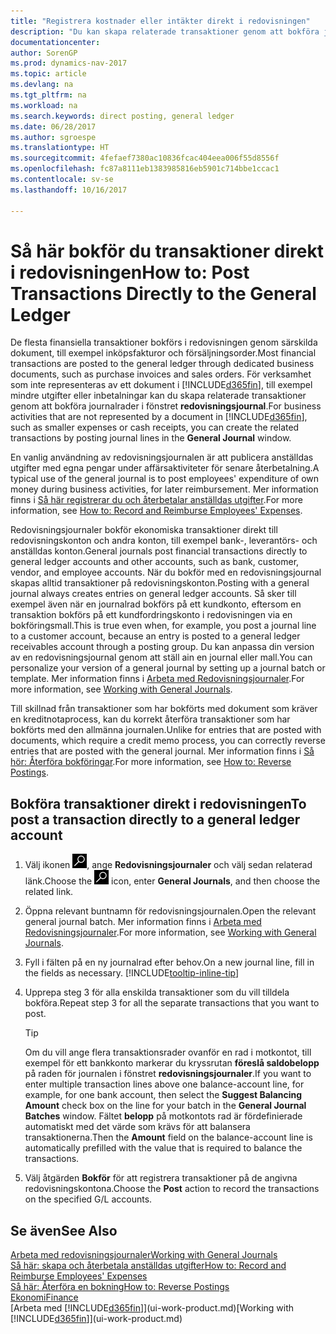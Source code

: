 ```yaml
---
title: "Registrera kostnader eller intäkter direkt i redovisningen"
description: "Du kan skapa relaterade transaktioner genom att bokföra journalrader i fönstret redovisningsjournal för verksamhet som inte representeras av ett dokument, till exempel mindre utgifter eller inbetalningar."
documentationcenter: 
author: SorenGP
ms.prod: dynamics-nav-2017
ms.topic: article
ms.devlang: na
ms.tgt_pltfrm: na
ms.workload: na
ms.search.keywords: direct posting, general ledger
ms.date: 06/28/2017
ms.author: sgroespe
ms.translationtype: HT
ms.sourcegitcommit: 4fefaef7380ac10836fcac404eea006f55d8556f
ms.openlocfilehash: fc87a8111eb1383985816eb5901c714bbe1ccac1
ms.contentlocale: sv-se
ms.lasthandoff: 10/16/2017

---
```

# <a name="how-to-post-transactions-directly-to-the-general-ledger"></a><span data-ttu-id="f52ae-103">Så här bokför du transaktioner direkt i redovisningen</span><span class="sxs-lookup"><span data-stu-id="f52ae-103">How to: Post Transactions Directly to the General Ledger</span></span>
<span data-ttu-id="f52ae-104">De flesta finansiella transaktioner bokförs i redovisningen genom särskilda dokument, till exempel inköpsfakturor och försäljningsorder.</span><span class="sxs-lookup"><span data-stu-id="f52ae-104">Most financial transactions are posted to the general ledger through dedicated business documents, such as purchase invoices and sales orders.</span></span> <span data-ttu-id="f52ae-105">För verksamhet som inte representeras av ett dokument i [!INCLUDE[d365fin](includes/d365fin_md.md)], till exempel mindre utgifter eller inbetalningar kan du skapa relaterade transaktioner genom att bokföra journalrader i fönstret **redovisningsjournal**.</span><span class="sxs-lookup"><span data-stu-id="f52ae-105">For business activities that are not represented by a document in [!INCLUDE[d365fin](includes/d365fin_md.md)], such as smaller expenses or cash receipts, you can create the related transactions by posting journal lines in the **General Journal** window.</span></span>

<span data-ttu-id="f52ae-106">En vanlig användning av redovisningsjournalen är att publicera anställdas utgifter med egna pengar under affärsaktiviteter för senare återbetalning.</span><span class="sxs-lookup"><span data-stu-id="f52ae-106">A typical use of the general journal is to post employees' expenditure of own money during business activities, for later reimbursement.</span></span> <span data-ttu-id="f52ae-107">Mer information finns i [Så här registrerar du och återbetalar anställdas utgifter](finance-how-record-reimburse-employee-expenses.md).</span><span class="sxs-lookup"><span data-stu-id="f52ae-107">For more information, see [How to: Record and Reimburse Employees' Expenses](finance-how-record-reimburse-employee-expenses.md).</span></span>

<span data-ttu-id="f52ae-108">Redovisningsjournaler bokför ekonomiska transaktioner direkt till redovisningskonton och andra konton, till exempel bank-, leverantörs- och anställdas konton.</span><span class="sxs-lookup"><span data-stu-id="f52ae-108">General journals post financial transactions directly to general ledger accounts and other accounts, such as bank, customer, vendor, and employee accounts.</span></span> <span data-ttu-id="f52ae-109">När du bokför med en redovisningsjournal skapas alltid transaktioner på redovisningskonton.</span><span class="sxs-lookup"><span data-stu-id="f52ae-109">Posting with a general journal always creates entries on general ledger accounts.</span></span> <span data-ttu-id="f52ae-110">Så sker till exempel även när en journalrad bokförs på ett kundkonto, eftersom en transaktion bokförs på ett kundfordringskonto i redovisningen via en bokföringsmall.</span><span class="sxs-lookup"><span data-stu-id="f52ae-110">This is true even when, for example, you post a journal line to a customer account, because an entry is posted to a general ledger receivables account through a posting group.</span></span> <span data-ttu-id="f52ae-111">Du kan anpassa din version av en redovisningsjournal genom att ställ ain en journal eller mall.</span><span class="sxs-lookup"><span data-stu-id="f52ae-111">You can personalize your version of a general journal by setting up a journal batch or template.</span></span> <span data-ttu-id="f52ae-112">Mer information finns i [Arbeta med Redovisningsjournaler](ui-work-general-journals.md).</span><span class="sxs-lookup"><span data-stu-id="f52ae-112">For more information, see [Working with General Journals](ui-work-general-journals.md).</span></span>

<span data-ttu-id="f52ae-113">Till skillnad från transaktioner som har bokförts med dokument som kräver en kreditnotaprocess, kan du korrekt återföra transaktioner som har bokförts med den allmänna journalen.</span><span class="sxs-lookup"><span data-stu-id="f52ae-113">Unlike for entries that are posted with documents, which require a credit memo process, you can correctly reverse entries that are posted with the general journal.</span></span> <span data-ttu-id="f52ae-114">Mer information finns i [Så hör: Återföra bokföringar](finance-how-reverse-journal-posting.md).</span><span class="sxs-lookup"><span data-stu-id="f52ae-114">For more information, see [How to: Reverse Postings](finance-how-reverse-journal-posting.md).</span></span>

## <a name="to-post-a-transaction-directly-to-a-general-ledger-account"></a><span data-ttu-id="f52ae-115">Bokföra transaktioner direkt i redovisningen</span><span class="sxs-lookup"><span data-stu-id="f52ae-115">To post a transaction directly to a general ledger account</span></span>
1. <span data-ttu-id="f52ae-116">Välj ikonen ![Söka efter sida eller rapport](media/ui-search/search_small.png "ikonen Söka efter sida eller rapport"), ange **Redovisningsjournaler** och välj sedan relaterad länk.</span><span class="sxs-lookup"><span data-stu-id="f52ae-116">Choose the ![Search for Page or Report](media/ui-search/search_small.png "Search for Page or Report icon") icon, enter **General Journals**, and then choose the related link.</span></span>
2. <span data-ttu-id="f52ae-117">Öppna relevant buntnamn för redovisningsjournalen.</span><span class="sxs-lookup"><span data-stu-id="f52ae-117">Open the relevant general journal batch.</span></span> <span data-ttu-id="f52ae-118">Mer information finns i [Arbeta med Redovisningsjournaler](ui-work-general-journals.md).</span><span class="sxs-lookup"><span data-stu-id="f52ae-118">For more information, see [Working with General Journals](ui-work-general-journals.md).</span></span>
3. <span data-ttu-id="f52ae-119">Fyll i fälten på en ny journalrad efter behov.</span><span class="sxs-lookup"><span data-stu-id="f52ae-119">On a new journal line, fill in the fields as necessary.</span></span> [!INCLUDE[tooltip-inline-tip](includes/tooltip-inline-tip_md.md)]    
4. <span data-ttu-id="f52ae-120">Upprepa steg 3 för alla enskilda transaktioner som du vill tilldela bokföra.</span><span class="sxs-lookup"><span data-stu-id="f52ae-120">Repeat step 3 for all the separate transactions that you want to post.</span></span>

    > [!TIP]  
    > <span data-ttu-id="f52ae-121">Om du vill ange flera transaktionsrader ovanför en rad i motkontot, till exempel för ett bankkonto markerar du kryssrutan **föreslå saldobelopp** på raden för journalen i fönstret **redovisningsjournaler**.</span><span class="sxs-lookup"><span data-stu-id="f52ae-121">If you want to enter multiple transaction lines above one balance-account line, for example, for one bank account, then select the **Suggest Balancing Amount** check box on the line for your batch in the **General Journal Batches** window.</span></span> <span data-ttu-id="f52ae-122">Fältet **belopp** på motkontots rad är fördefinierade automatiskt med det värde som krävs för att balansera transaktionerna.</span><span class="sxs-lookup"><span data-stu-id="f52ae-122">Then the **Amount** field on the balance-account line is automatically prefilled with the value that is required to balance the transactions.</span></span>
5. <span data-ttu-id="f52ae-123">Välj åtgärden **Bokför** för att registrera transaktioner på de angivna redovisningskontona.</span><span class="sxs-lookup"><span data-stu-id="f52ae-123">Choose the **Post** action to record the transactions on the specified G/L accounts.</span></span>

## <a name="see-also"></a><span data-ttu-id="f52ae-124">Se även</span><span class="sxs-lookup"><span data-stu-id="f52ae-124">See Also</span></span>
[<span data-ttu-id="f52ae-125">Arbeta med redovisningsjournaler</span><span class="sxs-lookup"><span data-stu-id="f52ae-125">Working with General Journals</span></span>](ui-work-general-journals.md)  
[<span data-ttu-id="f52ae-126">Så här: skapa och återbetala anställdas utgifter</span><span class="sxs-lookup"><span data-stu-id="f52ae-126">How to: Record and Reimburse Employees' Expenses</span></span>](finance-how-record-reimburse-employee-expenses.md)  
[<span data-ttu-id="f52ae-127">Så här: Återföra en bokning</span><span class="sxs-lookup"><span data-stu-id="f52ae-127">How to: Reverse Postings</span></span>](finance-how-reverse-journal-posting.md)  
[<span data-ttu-id="f52ae-128">Ekonomi</span><span class="sxs-lookup"><span data-stu-id="f52ae-128">Finance</span></span>](finance.md)  
<span data-ttu-id="f52ae-129">[Arbeta med [!INCLUDE[d365fin](includes/d365fin_md.md)]](ui-work-product.md)</span><span class="sxs-lookup"><span data-stu-id="f52ae-129">[Working with [!INCLUDE[d365fin](includes/d365fin_md.md)]](ui-work-product.md)</span></span>  

